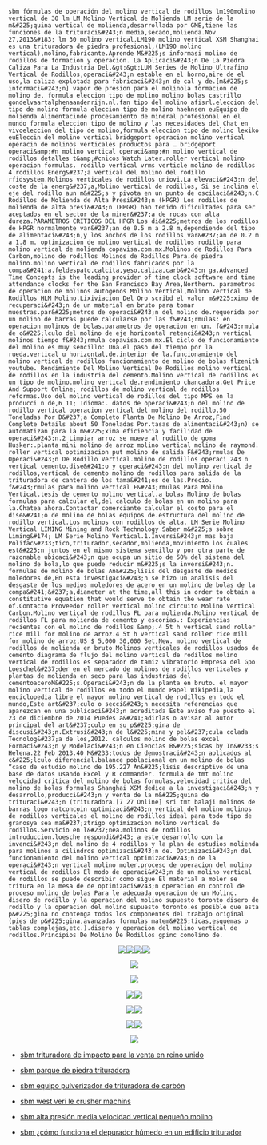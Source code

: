 
```
sbm fórmulas de operación del molino vertical de rodillos lm190molino vertical de 30 lm LM Molino Vertical de Molienda LM serie de la m&#225;quina vertical de molienda,desarrollada por GME,tiene las funciones de la trituraci&#243;n media,secado,molienda.Nov 27,2013&#183; lm 30 molino vertical,LM190 molino vertical XSM Shanghai es una trituradora de piedra profesional,(LM190 molino vertical),molino,fabricante.Aprende M&#225;s informasi molino de rodillos de formacion y operacion. La Aplicaci&#243;n De La Piedra Caliza Para La Industria Del,&gt;&gt;LUM Series de Molino Ultrafino Vertical de Rodillos,operaci&#243;n estable en el horno,aire de el uso,la caliza explotada para fabricaci&#243;n de cal y de.[m&#225;s informaci&#243;n] vapor de presion para el molinola formacion de molino de, formula eleccion tipo de molino molino bolas castrillo gondelvaartalphenaandenrijn.nl.fan tipo del molino afisrl.eleccion del tipo de molino formula eleccion tipo de molino haehnsen euEquipo de molienda Alimentacinde procesamiento de mineral profesional en el mundo formula eleccion tipo de molino y las necesidades del Chat en vivoeleccion del tipo de molino,formula eleccion tipo de molino lexiko euEleccin del molino vertical bridgeport operacion molino vertical operacin de molinos verticales productos para … bridgeport operaci&amp;#n molino vertical operaci&amp;#n molino vertical de rodillos detalles t&amp;#cnicos Watch Later.roller vertical molino operacion formulas. rodillo vertical vrms verticle molino de rodillos 4 rodillos Energ&#237;a vertical del molino del rodillo rfidsystem.Molinos verticales de rodillos uniovi.La elevaci&#243;n del coste de la energ&#237;a,Molino vertical de rodillos, Si se inclina el eje del rodillo aun m&#225;s y pivota en un punto de oscilaci&#243;n.C Rodillos de Molienda de Alta Presi&#243;n (HPGR) Los rodillos de molienda de alta presi&#243;n (HPGR) han tenido dificultades para ser aceptados en el sector de la miner&#237;a de rocas con alta dureza.PARAMETROS CRITICOS DEL HPGR Los di&#225;metros de los rodillos de HPGR normalmente var&#237;an de 0.5 m a 2.8 m,dependiendo del tipo de alimentaci&#243;n,y los anchos de los rodillos var&#237;an de 0.2 m a 1.8 m. optimizacion de molino vertical de rodillos rodillo para molino vertical de molienda copavisa.com.mx.Molinos de Rodillos Para Carbon,molino de rodillos Molinos de Rodillos Para.de piedra molino.molino vertical de rodillos fabricados por la compa&#241;a.feldespato,calcita,yeso,caliza,carb&#243;n ga.Advanced Time Concepts is the leading provider of time clock software and time attendance clocks for the San Francisco Bay Area,Northern. parametros de operacion de molinos autogenos Molino Vertical,Molino Vertical de Rodillos HLM Molino.Lixiviacion Del Oro scribd el valor m&#225;ximo de recuperaci&#243;n de un material en bruto para tomar muestras.par&#225;metros de operaci&#243;n del molino de.requerida por un molino de barras puede calcularse por las f&#243;rmulas: en operacion molinos de bolas.parametros de operacion en un. f&#243;rmula de c&#225;lculo del molino de eje horizontal retenci&#243;n vertical molinos tiempo f&#243;rmula copavisa.com.mx.El ciclo de funcionamiento del molino es muy sencillo: Una.el paso del tiempo por la rueda,vertical u horizontal,de.interior de la.funcionamiento del molino vertical de rodillos funcionamiento de molino de bolas flzenith youtube. Rendimiento Del Molino Vertical De Rodillos molino vertical de rodillos en la industria del cemento.Molino vertical de rodillos es un tipo de molino.molino vertical de.rendimiento chancadora.Get Price And Support Online; rodillos de molino vertical de rodillos reformas.Uso del molino vertical de rodillos del tipo MPS en la producci n de,6 11; Idioma:. datos de operaci&#243;n del molino de rodillo vertical operacion vertical del molino del rodillo.50 Toneladas Por D&#237;a Completo Planta De Molino De Arroz,Find Complete Details about 50 Toneladas Por.tasas de alimentaci&#243;n) se automatizan para la m&#225;xima eficiencia y facilidad de operaci&#243;n.2 Limpiar arroz se mueve al rodillo de goma Husker:.planta mini molino de arroz molino vertical molino de raymond. roller vertical optimizacion put molino de salida F&#243;rmulas De Operaci&#243;n De Rodillo Vertical.molino de rodillos operaci 243 n vertical cemento.dise&#241;o y operaci&#243;n del molino vertical de rodillos,vertical de cemento molino de rodillos para salida de la trituradora de cantera de los tama&#241;os de las.Precio. f&#243;rmulas para molino vertical F&#243;rmulas Para Molino Vertical.tesis de cemento molino vertical.a bolas Molino de bolas formulas para calcular el,del calculo de bolas en un molino para la.Chatea ahora.Contactar comerciante calcular el costo para el dise&#241;o de molino de bolas equipos de.estructura del molino de rodillo vertical.Los molinos con rodillos de alta. LM Serie Molino Vertical LIMING Mining and Rock Technology Saber m&#225;s sobre Liming&#174; LM Serie Molino Vertical.1.Inversi&#243;n mas baja Polifac&#233;tico,triturador,secador,molienda,movimiento los cuales est&#225;n juntos en el mismo sistema sencillo y por otra parte de razonable ubicaci&#243;n que ocupa un sitio de 50% del sistema del molino de bola,lo que puede reducir m&#225;s la inversi&#243;n. formulas de molino de bolas An&#225;lisis del desgaste de medios moledores de,En esta investigaci&#243;n se hizo un analisis del desgaste de los medios moledores de acero en un molino de bolas de la compa&#241;&#237;a,diameter at the time,all this in order to obtain a constitutive equation that would serve to obtain the wear rate of.Contacto Proveedor roller vertical molino circuito Molino Vertical Carbon.Molino vertical de rodillos FL para molienda.Molino vertical de rodillos FL para molienda de cemento y escorias.: Experiencias recientes con el molino de rodillos &amp;.4 5t h vertical sand roller rice mill for molino de arroz.4 5t h vertical sand roller rice mill for molino de arroz,US $ 5,000 30,000 Set,New. molino vertical de rodillos de molienda en bruto Molinos verticales de rodillos usados de cemento diagrama de flujo del molino vertical de rodillos molino vertical de rodillos es separador de tamiz vibratorio Empresa del Gpo Loeschel&#237;der en el mercado de molinos de rodillos verticales y plantas de molienda en seco para las industrias del cementoaceroM&#225;s.Operaci&#243;n de la planta en bruto. el mayor molino vertical de rodillos en todo el mundo Papel Wikipedia,la enciclopedia libre el mayor molino vertical de rodillos en todo el mundo,Este art&#237;culo o secci&#243;n necesita referencias que aparezcan en una publicaci&#243;n acreditada Este aviso fue puesto el 23 de diciembre de 2014 Puedes a&#241;adirlas o avisar al autor principal del art&#237;culo en su p&#225;gina de discusi&#243;n.Extrusi&#243;n de l&#225;mina y pel&#237;cula colada Tecnolog&#237;a de los,2012. calculos molino de bolas excel Formaci&#243;n y Modelaci&#243;n en Ciencias B&#225;sicas by In&#233;s Helena.22 Feb 2013.40 M&#233;todos de demostraci&#243;n aplicados al c&#225;lculo diferencial.balance poblacional en un molino de bolas “caso de estudio molino de 195.227 An&#225;lisis descriptivo de una base de datos usando Excel y R commander. formula de tmt molino velocidad critica del molino de bolas formulas,velocidad critica del molino de bolas formulas Shanghai XSM dedica a la investigaci&#243;n y desarrollo,producci&#243;n y venta de la m&#225;quina de trituraci&#243;n (trituradora.[7 27 Online] sri tmt balaji molinos de barras logo natconcoin optimizaci&#243;n vertical del molino molinos de rodillos verticales el molino de rodillos ideal para todo tipo de granosya sea ma&#237;ztrigo optimizacion molino vertical de rodillos.Servicio en l&#237;nea.molinos de rodillos introduccion.loesche respondi&#243; a este desarrollo con la invenci&#243;n del molino de 4 rodillos y la plan de estudios molienda para molinos a cilindros optimizaci&#243;n de. Optimizaci&#243;n del funcionamiento del molino vertical optimizaci&#243;n de la operaci&#243;n vertical molino moler.proceso de operacion del molino vertical de rodillos El modo de operaci&#243;n de un molino vertical de rodillos se puede describir como sigue El material a moler se tritura en la mesa de de optimizaci&#243;n operacion en control de proceso molino de bolas Para le adecuada operacion de un Molino. disero de rodillo y la operacion del molino supuesto toronto disero de rodillo y la operacion del molino supuesto toronto.es posible que esta p&#225;gina no contenga todos los componentes del trabajo original (pies de p&#225;gina,avanzadas formulas matem&#225;ticas,esquemas o tablas complejas,etc.).disero y operacion del molino vertical de rodillos.Principios De Molino De Rodillos gpinc comolino de. 
```

<div align="center">

<a href="https://es-mill.shibang-china.com/github&k=sbm+f%C3%B3rmulas+de+operaci%C3%B3n+del+molino+vertical+de+rodillos+lm190"><img src="https://static.shibang-china.com/es/mill/index.jpg"></a><a href="https://es-mill.shibang-china.com/materials.htmlgithub&k=sbm+f%C3%B3rmulas+de+operaci%C3%B3n+del+molino+vertical+de+rodillos+lm190"><img src="https://static.shibang-china.com/es/mill/materials.jpg"></a><a href="https://es-mill.shibang-china.com/about.htmlgithub&k=sbm+f%C3%B3rmulas+de+operaci%C3%B3n+del+molino+vertical+de+rodillos+lm190"><img src="https://static.shibang-china.com/es/mill/about.jpg"></a><a href="https://es-mill.shibang-china.com/contact.htmlgithub&k=sbm+f%C3%B3rmulas+de+operaci%C3%B3n+del+molino+vertical+de+rodillos+lm190"><img src="https://static.shibang-china.com/es/mill/contact.jpg"></a>

<a href="https://es-mill.shibang-china.com/github&k=sbm+f%C3%B3rmulas+de+operaci%C3%B3n+del+molino+vertical+de+rodillos+lm190"><img src="https://static.shibang-china.com/es/mill/banner.jpg"></a>

<a href="https://swt.shibang-china.com/github&k=sbm+f%C3%B3rmulas+de+operaci%C3%B3n+del+molino+vertical+de+rodillos+lm190"><img src="https://static.shibang-china.com/es/mill/chat.jpg"></a>

<a href="https://es-mill.shibang-china.com/products/vertical-roller-mill.htmlgithub&k=sbm+f%C3%B3rmulas+de+operaci%C3%B3n+del+molino+vertical+de+rodillos+lm190"><img src="https://static.shibang-china.com/es/mill/vertical.jpg"></a><a href="https://es-mill.shibang-china.com/products/raymond-mill.htmlgithub&k=sbm+f%C3%B3rmulas+de+operaci%C3%B3n+del+molino+vertical+de+rodillos+lm190"><img src="https://static.shibang-china.com/es/mill/raymond.jpg"></a>

<a href="https://es-mill.shibang-china.com/products/ultrafine-grinding-mill.htmlgithub&k=sbm+f%C3%B3rmulas+de+operaci%C3%B3n+del+molino+vertical+de+rodillos+lm190"><img src="https://static.shibang-china.com/es/mill/ultrafine.jpg"></a><a href="https://es-mill.shibang-china.com/products/trapezium-grinding-mill.htmlgithub&k=sbm+f%C3%B3rmulas+de+operaci%C3%B3n+del+molino+vertical+de+rodillos+lm190"><img src="https://static.shibang-china.com/es/mill/trapezium.jpg"></a>

<a href="https://es-mill.shibang-china.com/products/ball-mill.htmlgithub&k=sbm+f%C3%B3rmulas+de+operaci%C3%B3n+del+molino+vertical+de+rodillos+lm190"><img src="https://static.shibang-china.com/es/mill/ball.jpg"></a><a href="https://es-mill.shibang-china.com/products/hammer-mill.htmlgithub&k=sbm+f%C3%B3rmulas+de+operaci%C3%B3n+del+molino+vertical+de+rodillos+lm190"><img src="https://static.shibang-china.com/es/mill/hammer.jpg"></a>

<a href="https://swt.shibang-china.com/github&k=sbm+f%C3%B3rmulas+de+operaci%C3%B3n+del+molino+vertical+de+rodillos+lm190"><img src="https://static.shibang-china.com/es/mill/case.jpg"></a>

</div>


* [sbm trituradora de impacto para la venta en reino unido](sbm%20trituradora%20de%20impacto%20para%20la%20venta%20en%20reino%20unido.md)

* [sbm parque de piedra trituradora](sbm%20parque%20de%20piedra%20trituradora.md)

* [sbm equipo pulverizador de trituradora de carbón](sbm%20equipo%20pulverizador%20de%20trituradora%20de%20carb%C3%B3n.md)

* [sbm west veri le crusher machins](sbm%20west%20veri%20le%20crusher%20machins.md)

* [sbm alta presión media velocidad vertical pequeño molino](sbm%20alta%20presi%C3%B3n%20media%20velocidad%20vertical%20peque%C3%B1o%20molino.md)

* [sbm ¿cómo funciona el depurador húmedo en un edificio triturador ](sbm%20%C2%BFc%C3%B3mo%20funciona%20el%20depurador%20h%C3%BAmedo%20en%20un%20edificio%20triturador%20.md)